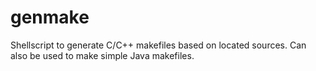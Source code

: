 genmake
=======

Shellscript to generate C/C++ makefiles based on located sources. Can also be used to make simple Java makefiles.
